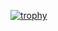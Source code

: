 [![trophy](https://github-profile-trophy.vercel.app/?username=Maquinours&rank=SECRET,SSS,SS,S,AAA,AA,A&theme=onedark)](https://github.com/ryo-ma/github-profile-trophy)

<!--
**Maquinours/Maquinours** is a ✨ _special_ ✨ repository because its `README.md` (this file) appears on your GitHub profile.

Here are some ideas to get you started:

- 🔭 I’m currently working on ...
- 🌱 I’m currently learning ...
- 👯 I’m looking to collaborate on ...
- 🤔 I’m looking for help with ...
- 💬 Ask me about ...
- 📫 How to reach me: ...
- 😄 Pronouns: ...
- ⚡ Fun fact: ...
-->
